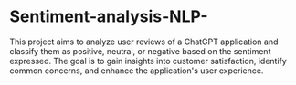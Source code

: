 # Sentiment-analysis-NLP-
This project aims to analyze user reviews of a ChatGPT application and classify them as positive, neutral, or negative based on the sentiment expressed. The goal is to gain insights into customer satisfaction, identify common concerns, and enhance the application's user experience.
